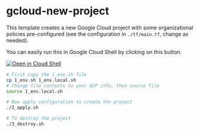 # gcloud-new-project

This template creates a new Google Cloud project with some organizational policies pre-configured (see the configuration in `./tf/main.tf`, change as needed).

You can easily run this in Google Cloud Shell by clicking on this button.

[![Open in Cloud Shell](https://gstatic.com/cloudssh/images/open-btn.png)](https://ssh.cloud.google.com/cloudshell/open?cloudshell_git_repo=https://github.com/tyayers/gcloud-new-project&cloudshell_git_branch=main&cloudshell_workspace=.&cloudshell_tutorial=docs/tutorial.md)

```sh
# First copy the 1_env.sh file
cp 1_env.sh 1_env.local.sh
# Change file contents to your GCP info, then source file
source 1_env.local.sh

# Now apply configuration to create the project
./2_apply.sh

# To destroy the project
./3_destroy.sh

```
